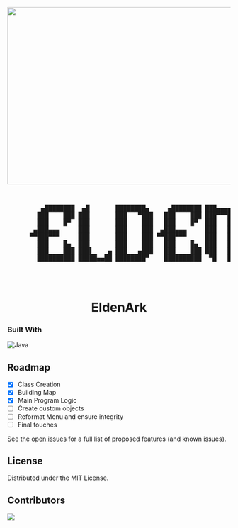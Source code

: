 <!-- HEADER -->

<img src="https://cdna.artstation.com/p/assets/images/images/031/043/898/large/theophile-curto-twfbetc3-x4size.jpg" align="center" height=400 width=1300></img>

<div>
    
  <pre align="center">
  
  
         ▄████████  ▄█       ████████▄     ▄████████ ███▄▄▄▄      ▄████████    ▄████████    ▄█   ▄█▄ 
        ███    ███ ███       ███   ▀███   ███    ███ ███▀▀▀██▄   ███    ███   ███    ███   ███ ▄███▀ 
        ███    █▀  ███       ███    ███   ███    █▀  ███   ███   ███    ███   ███    ███   ███▐██▀   
       ▄███▄▄▄     ███       ███    ███  ▄███▄▄▄     ███   ███   ███    ███  ▄███▄▄▄▄██▀  ▄█████▀    
      ▀▀███▀▀▀     ███       ███    ███ ▀▀███▀▀▀     ███   ███ ▀███████████ ▀▀███▀▀▀▀▀   ▀▀█████▄    
        ███    █▄  ███       ███    ███   ███    █▄  ███   ███   ███    ███ ▀███████████   ███▐██▄   
        ███    ███ ███▌    ▄ ███   ▄███   ███    ███ ███   ███   ███    ███   ███    ███   ███ ▀███▄ 
        ██████████ █████▄▄██ ████████▀    ██████████  ▀█   █▀    ███    █▀    ███    ███   ███   ▀█▀ 
                                                                              ███    ███           
                                                                        
  </pre> 
  
</div>


<!-- TITLE --> 

<div align="center">
    
  <h1>EldenArk</h1>
  
</div>  


<!-- LANGUAGE -->

### Built With

![Java](https://img.shields.io/badge/java-%23ED8B00.svg?style=for-the-badge&logo=java&logoColor=white)


<!-- ROADMAP -->

## Roadmap

- [x] Class Creation
- [x] Building Map
- [x] Main Program Logic
- [ ] Create custom objects
- [ ] Reformat Menu and ensure integrity
- [ ] Final touches

See the [open issues](https://github.com/egamezg2122/EldenArk/issues) for a full list of proposed features (and known issues).


<!-- LICENSE -->

## License

Distributed under the MIT License.


<!-- CONTRIBUTORS -->

## Contributors

<a>
  <img src = "https://contrib.rocks/image?repo = egamezg2122/EldenArk"/>
</a>
                                                                       
             
